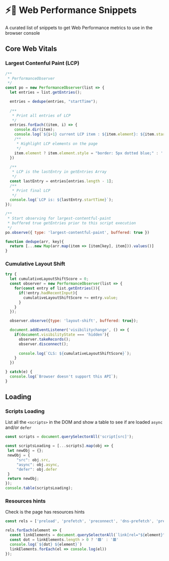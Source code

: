 # ⚡️💾 Web Performance Snippets

A curated list of snippets to get Web Performance metrics to use in the browser console

## Core Web Vitals

### Largest Contenful Paint (LCP)

```js
/**
 * PerformanceObserver
 */
const po = new PerformanceObserver(list => {
  let entries = list.getEntries();

  entries = dedupe(entries, "startTime");
  
  /**
   * Print all entries of LCP
   */
  entries.forEach((item, i) => {
    console.dir(item);
    console.log(`${i+1} current LCP item : ${item.element}: ${item.startTime}`);
    /**
     * Highlight LCP elements on the page
     */
    item.element ? item.element.style = "border: 5px dotted blue;" : '';
  })
  
  /**
   * LCP is the lastEntry in getEntries Array
   */
  const lastEntry = entries[entries.length - 1];
  /**
   * Print final LCP
   */
  console.log(`LCP is: ${lastEntry.startTime}`);
});

/**
 * Start observing for largest-contentful-paint
 * buffered true getEntries prior to this script execution
 */
po.observe({ type: 'largest-contentful-paint', buffered: true })

function dedupe(arr, key){
  return [...new Map(arr.map(item => [item[key], item])).values()]
}
```

### Cumulative Layout Shift

```js
try {
  let cumulativeLayoutShiftScore = 0;
  const observer = new PerformanceObserver(list => {
    for(const entry of list.getEntries()){
      if(!entry.hadRecentInput){
        cumulativeLayoutShiftScore += entry.value;
      }
    }
  });

  observer.observe({type: 'layout-shift', buffered: true});

  document.addEventListener('visibilitychange', () => {
    if(document.visibilityState === 'hidden'){
      observer.takeRecords();
      observer.disconnect();
      
      console.log(`CLS: ${cumulativeLayoutShiftScore}`);
    }
  })

} catch(e) {
  console.log(`Browser doesn't support this API`);
}
```

## Loading

### Scripts Loading

List all the `<scripts>` in the DOM and show a table to see if are loaded `async` and/or `defer`

```js
const scripts = document.querySelectorAll('script[src]');

const scriptsLoading = [...scripts].map(obj => {
 let newObj = {};
 newObj = {
     "src": obj.src,
     "async": obj.async,
     "defer": obj.defer
 }
 return newObj;
});
console.table(scriptsLoading);
```

### Resources hints

Check is the page has resources hints

```js
const rels = ['preload', 'prefetch', 'preconnect', 'dns-prefetch', 'preconnect dns-prefetch', 'prerender', 'modulepreload']

rels.forEach(element => {
  const linkElements = document.querySelectorAll(`link[rel="${element}"]`)
  const dot = linkElements.length > 0 ? '🟩' : '🟥'
  console.log(`${dot} ${element}`)
  linkElements.forEach(el => console.log(el))
});

```
